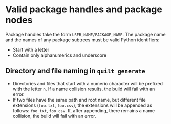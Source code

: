 # Valid package handles and package nodes
Package handles take the form `USER_NAME/PACKAGE_NAME`. The package name and the names of any package subtrees must be valid Python identifiers:
* Start with a letter
* Contain only alphanumerics and underscore

## Directory and file naming in `quilt generate`
* Directories and files that start with a numeric character will be prefixed with the letter `n`. If a name collision results, the build will fail with an error.
* If two files have the same path and root name, but different file extensions (`foo.txt`, `foo.csv`), the extensions will be appended as follows: `foo_txt`, `foo_csv`. If, after appending, there remains a name collision, the build will fail with an error.
